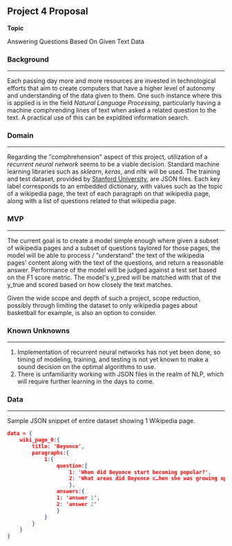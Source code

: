## Project 4 Proposal

**Topic**

Answering Questions Based On Given Text Data



### Background

------

Each passing day more and more resources are invested in technological efforts that aim to create computers that have a higher level of autonomy and understanding of the data given to them. One such instance where this is applied is in the field *Natural Language Processing*, particularly having a machine comphrending lines of text when asked a related question to the text. A practical use of this can be expidited information search.



### Domain

------

Regarding the "comphrehension" aspect of this project, utilization of a *recurrent neural network* seems to be a viable decision. Standard machine learning libraries such as *sklearn*, *keras*, and *nltk* will be used. The training and test dataset, provided by [Stanford University](https://rajpurkar.github.io/SQuAD-explorer/), are JSON files. Each key label corresponds to an embedded dictionary, with values such as the topic of a wikipedia page, the text of each paragraph on that wikipedia page, along with a list of questions related to that wikipedia page. 



### MVP

------

The current goal is to create a model simple enough where given a subset of wikipedia pages and a subset of questions taylored for those pages, the model will be able to process / "understand" the text of the wikipedia pages' content along with the text of the questions, and return a reasonable answer. Performance of the model will be judged against a test set based on the F1 score metric. The model's y_pred will be matched with that of the y_true and scored based on how closely the text matches.

Given the wide scope and depth of such a project, scope reduction, possibly through limiting the dataset to only wikipedia pages about basketball for example, is also an option to consider.



### Known Unknowns

------

1. Implementation of recurrent neural networks has not yet been done, so timing of modeling, training, and testing is not yet known to make a sound decision on the optimal algorithms to use.
2. There is unfamiliarity working with JSON files in the realm of NLP, which will require further learning in the days to come.

### Data

------

Sample JSON snippet of entire dataset showing 1 Wikipedia page. 

```json
data = {
    wiki_page_0:{
        title: 'Beyonce',
        paragraphs:{
            1:{
                question:{
                    1: 'When did Beyonce start becoming popular?',
                    2: 'What areas did Beyonce c…hen she was growing up?'
                    },
                answers:{
                1: 'answer 1',
                2: 'answer 2'
                }
            }
        }
    }
}
```




